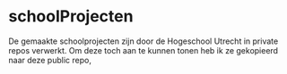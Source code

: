 # schoolProjecten
De gemaakte schoolprojecten zijn door de Hogeschool Utrecht in private repos verwerkt. Om deze toch aan te kunnen tonen heb ik ze gekopieerd naar deze public repo,
